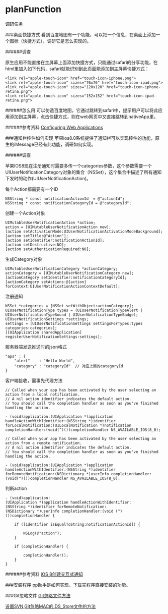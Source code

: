 planFunction
============

调研任务

###桌面快捷方式
看到百度地图有一个功能，可以把一个信息，在桌面上添加一个图标（快捷方式），调研它是怎么实现的。

######调查

原生应用不能直接在主屏幕上面添加快捷方式，只能通过safari的分享功能，在html里加入如下代码，safari就能识别到此页面能添加到主屏幕快捷方式：

	<link rel="apple-touch-icon" href="touch-icon-iphone.png">
	<link rel="apple-touch-icon" sizes="76x76" href="touch-icon-ipad.png">
	<link rel="apple-touch-icon" sizes="120x120" href="touch-icon-iphone-retina.png">
	<link rel="apple-touch-icon" sizes="152x152" href="touch-icon-ipad-retina.png">
	
######怎么用
可以仿造百度地图，它通过跳转到safari中，提示用户可以将此应用添加到主屏幕，点击快捷方式，则在web网页中又直接跳转到nativeApp里。

######参考资料
[Configuring Web Applications](https://developer.apple.com/library/safari/documentation/AppleApplications/Reference/SafariWebContent/ConfiguringWebApplications/ConfiguringWebApplications.html)

###通知栏控件如何实现
苹果ios8.0系统提供了通知栏可以实现控件的功能，原生的iMessage已经有此功能，调研如何实现。

######调查

苹果IOS8现在注册通知时需要多传一个categories参数，这个参数需要一个UIUserNotificationCategory对象的集合（NSSet），这个集合中描述了所有通知下发时的动作(UIUserNotificationAction)。

每个Action都需要有一个ID

	NSString * const notificationActionId  = @"actionId";
	NSString * const notificationCategoryId = @"categoryId";
	
创建一个Action对象

	UIMutableUserNotificationAction *action;
	action = [UIMutableUserNotificationAction new];
	[action setActivationMode:UIUserNotificationActivationModeBackground];
	[action setTitle:@"Action"];
	[action setIdentifier:notificationActionId];
	[action setDestructive:NO];
	[action setAuthenticationRequired:NO];
	
生成Category对象

	UIMutableUserNotificationCategory *actionCategory;
    actionCategory = [UIMutableUserNotificationCategory new];
    [actionCategory setIdentifier:notificationCategoryId];
    [actionCategory setActions:@[action] forContext:UIUserNotificationActionContextDefault];
    
注册通知

	NSSet *categories = [NSSet setWithObject:actionCategory];
	UIUserNotificationType types = (UIUserNotificationTypeAlert | UIUserNotificationTypeSound | UIUserNotificationTypeBadge);
	UIUserNotificationSettings *settings;
	settings = [UIUserNotificationSettings settingsForTypes:types categories:categories];
    [[UIApplication sharedApplication] registerUserNotificationSettings:settings];
    
服务器端发送推送时的json格式

	"aps" : { 
	    "alert"    : "Hello World",
	    "category" : "categoryId"  // 对应上面的categoryId
	}
	
客户端接收，需事先代理方法

	// Called when your app has been activated by the user selecting an action from a local notification.
	// A nil action identifier indicates the default action.
	// You should call the completion handler as soon as you've finished handling the action.
	
	- (void)application:(UIApplication *)application handleActionWithIdentifier:(NSString *)identifier forLocalNotification:(UILocalNotification *)notification completionHandler:(void(^)())completionHandler NS_AVAILABLE_IOS(8_0);
	
	// Called when your app has been activated by the user selecting an action from a remote notification.
	// A nil action identifier indicates the default action.
	// You should call the completion handler as soon as you've finished handling the action.
	
	- (void)application:(UIApplication *)application handleActionWithIdentifier:(NSString *)identifier forRemoteNotification:(NSDictionary *)userInfo completionHandler:(void(^)())completionHandler NS_AVAILABLE_IOS(8_0);

判断action

	- (void)application:(UIApplication *)application handleActionWithIdentifier:(NSString *)identifier forRemoteNotification:(NSDictionary *)userInfo completionHandler:(void (^)())completionHandler {
	  
	    if ([identifier isEqualToString:notificationActionId]) {
	  
	        NSLog(@"action");
	    }
	       
	    if (completionHandler) {
	  
	        completionHandler();
	    }
	}

######参考资料
[iOS 8创建交互式通知](http://www.cocoachina.com/ios/20141009/9857.html)

###安装程序
pp助手是如何实现，下载完程序直接安装的功能。

###Git忽略文件
[Git忽略文件方法](http://www.cnblogs.com/eddy-he/archive/2012/03/08/git_ignore_file.html)

[设置SVN,Git忽略MAC的.DS_Store文件的方法](http://bmanlog.sinaapp.com/?p=32)